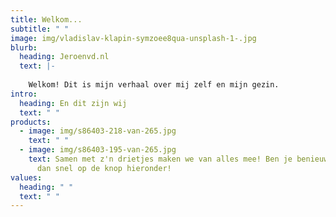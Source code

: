 ```yaml
---
title: Welkom...
subtitle: " "
image: img/vladislav-klapin-symzoee8qua-unsplash-1-.jpg
blurb:
  heading: Jeroenvd.nl
  text: |-
    
    Welkom! Dit is mijn verhaal over mij zelf en mijn gezin.
intro:
  heading: En dit zijn wij
  text: " "
products:
  - image: img/s86403-218-van-265.jpg
    text: " "
  - image: img/s86403-195-van-265.jpg
    text: Samen met z'n drietjes maken we van alles mee! Ben je benieuwd wat? Klik
      dan snel op de knop hieronder!
values:
  heading: " "
  text: " "
---
```

